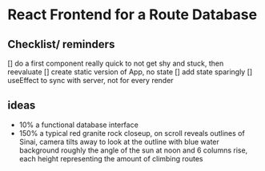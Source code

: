 # React Frontend for a Route Database

## Checklist/ reminders

[] do a first component really quick to not get shy and stuck, then reevaluate
[] create static version of App, no state
[] add state sparingly
[] useEffect to sync with server, not for every render

## ideas

- 10% a functional database interface
- 150% a typical red granite rock closeup, on scroll reveals outlines of Sinai, camera tilts away to look at the outline with blue water background roughly the angle of the sun at noon and 6 columns rise, each height representing the amount of climbing routes